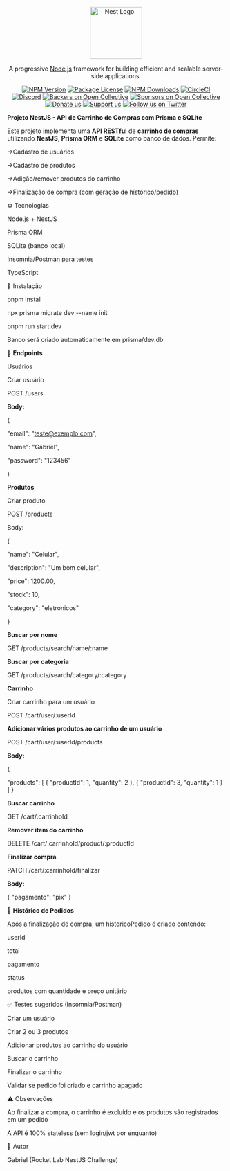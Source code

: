 <p align="center">
  <a href="http://nestjs.com/" target="blank"><img src="https://nestjs.com/img/logo-small.svg" width="120" alt="Nest Logo" /></a>
</p>

[circleci-image]: https://img.shields.io/circleci/build/github/nestjs/nest/master?token=abc123def456
[circleci-url]: https://circleci.com/gh/nestjs/nest

  <p align="center">A progressive <a href="http://nodejs.org" target="_blank">Node.js</a> framework for building efficient and scalable server-side applications.</p>
    <p align="center">
<a href="https://www.npmjs.com/~nestjscore" target="_blank"><img src="https://img.shields.io/npm/v/@nestjs/core.svg" alt="NPM Version" /></a>
<a href="https://www.npmjs.com/~nestjscore" target="_blank"><img src="https://img.shields.io/npm/l/@nestjs/core.svg" alt="Package License" /></a>
<a href="https://www.npmjs.com/~nestjscore" target="_blank"><img src="https://img.shields.io/npm/dm/@nestjs/common.svg" alt="NPM Downloads" /></a>
<a href="https://circleci.com/gh/nestjs/nest" target="_blank"><img src="https://img.shields.io/circleci/build/github/nestjs/nest/master" alt="CircleCI" /></a>
<a href="https://discord.gg/G7Qnnhy" target="_blank"><img src="https://img.shields.io/badge/discord-online-brightgreen.svg" alt="Discord"/></a>
<a href="https://opencollective.com/nest#backer" target="_blank"><img src="https://opencollective.com/nest/backers/badge.svg" alt="Backers on Open Collective" /></a>
<a href="https://opencollective.com/nest#sponsor" target="_blank"><img src="https://opencollective.com/nest/sponsors/badge.svg" alt="Sponsors on Open Collective" /></a>
  <a href="https://paypal.me/kamilmysliwiec" target="_blank"><img src="https://img.shields.io/badge/Donate-PayPal-ff3f59.svg" alt="Donate us"/></a>
    <a href="https://opencollective.com/nest#sponsor"  target="_blank"><img src="https://img.shields.io/badge/Support%20us-Open%20Collective-41B883.svg" alt="Support us"></a>
  <a href="https://twitter.com/nestframework" target="_blank"><img src="https://img.shields.io/twitter/follow/nestframework.svg?style=social&label=Follow" alt="Follow us on Twitter"></a>
</p>
  <!--[![Backers on Open Collective](https://opencollective.com/nest/backers/badge.svg)](https://opencollective.com/nest#backer)
  [![Sponsors on Open Collective](https://opencollective.com/nest/sponsors/badge.svg)](https://opencollective.com/nest#sponsor)-->

**Projeto NestJS - API de Carrinho de Compras com Prisma e SQLite**

Este projeto implementa uma **API RESTful** de **carrinho de compras** utilizando **NestJS**, **Prisma ORM** e **SQLite** como banco de dados. Permite:

->Cadastro de usuários

->Cadastro de produtos

->Adição/remover produtos do carrinho

->Finalização de compra (com geração de histórico/pedido)

:gear: Tecnologias

Node.js + NestJS

Prisma ORM

SQLite (banco local)

Insomnia/Postman para testes

TypeScript

:floppy_disk: Instalação

pnpm install

npx prisma migrate dev --name init

pnpm run start:dev

Banco será criado automaticamente em prisma/dev.db

:open_file_folder: **Endpoints**

Usuários

Criar usuário

POST /users

**Body:**

{

  "email": "teste@exemplo.com",
  
  "name": "Gabriel",
  
  "password": "123456"
  
}

**Produtos**

Criar produto

POST /products

Body:


{

  "name": "Celular",
  
  "description": "Um bom celular",
  
  "price": 1200.00,
  
  "stock": 10,
  
  "category": "eletronicos"
  
}


**Buscar por nome**

GET /products/search/name/:name


**Buscar por categoria**


GET /products/search/category/:category


**Carrinho**

Criar carrinho para um usuário

POST /cart/user/:userId

**Adicionar vários produtos ao carrinho de um usuário**

POST /cart/user/:userId/products

**Body:**

{

  "products": [
    { "productId": 1, "quantity": 2 },
    { "productId": 3, "quantity": 1 }
  ]
}

**Buscar carrinho**


GET /cart/:carrinhoId

**Remover item do carrinho**


DELETE /cart/:carrinhoId/product/:productId


**Finalizar compra**


PATCH /cart/:carrinhoId/finalizar


**Body:**

{
  "pagamento": "pix"
}


:receipt: **Histórico de Pedidos**

Após a finalização de compra, um historicoPedido é criado contendo:

userId

total

pagamento

status

produtos com quantidade e preço unitário

:white_check_mark: Testes sugeridos (Insomnia/Postman)

Criar um usuário

Criar 2 ou 3 produtos

Adicionar produtos ao carrinho do usuário

Buscar o carrinho

Finalizar o carrinho

Validar se pedido foi criado e carrinho apagado

:warning: Observações

Ao finalizar a compra, o carrinho é excluído e os produtos são registrados em um pedido

A API é 100% stateless (sem login/jwt por enquanto)

:busts_in_silhouette: Autor

Gabriel (Rocket Lab NestJS Challenge)


